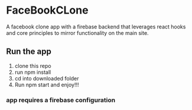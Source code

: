 # FaceBookCLone

A facebook clone app with a firebase backend that leverages react hooks and core principles to mirror functionality on the main site.

## Run the app

1. clone this repo
2. run npm install
3. cd into downloaded folder
4. Run npm start and enjoy!!!

### app requires a firebase configuration
